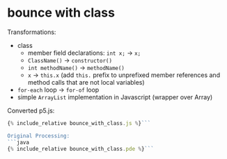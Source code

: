 

<script src="../p5/p5.min.js"></script>
<script src="bounce_with_class.js"></script>

# bounce with class

Transformations:
- class
    - member field declarations: `int x;` -> `x;`
    - `ClassName()` -> `constructor()`
    - `int methodName()` -> `methodName()`
    - `x` -> `this.x`  (add `this.` prefix to unprefixed member references and
      method calls that are not local variables)
- `for-each` loop -> `for-of` loop
- simple `ArrayList` implementation in Javascript (wrapper over Array)
    


<main></main>

Converted p5.js:
```javascript
{% include_relative bounce_with_class.js %}```

Original Processing:
```java
{% include_relative bounce_with_class.pde %}```

